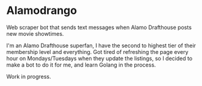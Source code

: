 # Alamodrango

Web scraper bot that sends text messages when Alamo Drafthouse posts new movie showtimes. 

I'm an Alamo Drafthouse superfan, I have the second to highest tier of their membership level and everything. Got tired of refreshing the page every hour on Mondays/Tuesdays when they update the listings, so I decided to make a bot to do it for me, and learn Golang in the process.

Work in progress.
